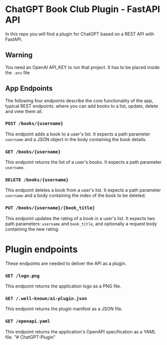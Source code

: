 # ChatGPT Book Club Plugin - FastAPI API

In this repo you will find a plugin for ChatGPT based on a REST API with FastAPI.

## Warning

You need an OpenAI API_KEY to run that project. It has to be placed inside the `.env` file

## App Endpoints

The following four endpoints describe the core functionality of the app, typical REST endpoints. where you can add books to a list, update, delete and view them all.

### `POST /books/{username}`

This endpoint adds a book to a user's list. It expects a path parameter `username` and a JSON object in the body containing the book details.

### `GET /books/{username}`

This endpoint returns the list of a user's books. It expects a path parameter `username`.

### `DELETE /books/{username}`

This endpoint deletes a book from a user's list. It expects a path parameter `username` and a body containing the index of the book to be deleted.

### `PUT /books/{username}/{book_title}`

This endpoint updates the rating of a book in a user's list. It expects two path parameters: `username` and `book_title`, and optionally a request body containing the new rating.

# Plugin endpoints

These endpoints are needed to deliver the API as a plugin.

### `GET /logo.png`

This endpoint returns the application logo as a PNG file.

### `GET /.well-known/ai-plugin.json`

This endpoint returns the plugin manifest as a JSON file.

### `GET /openapi.yaml`

This endpoint returns the application's OpenAPI specification as a YAML file.
"# ChatGPT-Plugin"
